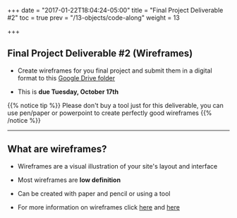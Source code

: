 +++
date = "2017-01-22T18:04:24-05:00"
title = "Final Project Deliverable #2"
toc = true
prev = "/13-objects/code-along"
weight = 13

+++

## Final Project Deliverable #2 (Wireframes)

- Create wireframes for you final project and submit them in a digital format to this [Google Drive folder](https://drive.google.com/drive/u/1/folders/0B4lUfMyZkRA_ajhEOUlzOUNzbE0)

- This is **due Tuesday, October 17th**

{{% notice tip %}}
Please don't buy a tool just for this deliverable, you can use pen/paper or powerpoint to create perfectly good wireframes
{{% /notice %}}

---

## What are wireframes?

- Wireframes are a visual illustration of your site's layout and interface

- Most wireframes are **low definition**

- Can be created with paper and pencil or using a tool

- For more information on wireframes click [here](https://www.usability.gov/how-to-and-tools/methods/wireframing.html) and [here](https://webdesign.tutsplus.com/articles/a-beginners-guide-to-wireframing--webdesign-7399)


